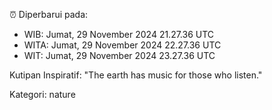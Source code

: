⏰ Diperbarui pada:
- WIB: Jumat, 29 November 2024 21.27.36 UTC
- WITA: Jumat, 29 November 2024 22.27.36 UTC
- WIT: Jumat, 29 November 2024 23.27.36 UTC

Kutipan Inspiratif:
"The earth has music for those who listen."


Kategori: nature

